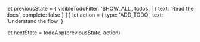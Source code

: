 let previousState = {
  visibleTodoFilter: 'SHOW_ALL',
  todos: [
    {
      text: 'Read the docs',
      complete: false
    }
  ]
}
let action = {
  type: 'ADD_TODO',
  text: 'Understand the flow'
}

let nextState = todoApp(previousState, action)